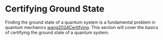 # Certifying Ground State

Finding the ground state of a quantum system is a fundamental problem in quantum
mechanics [wang2024Certifying](@cite). This section will cover the basics of
certifying the ground state of a quantum system.
